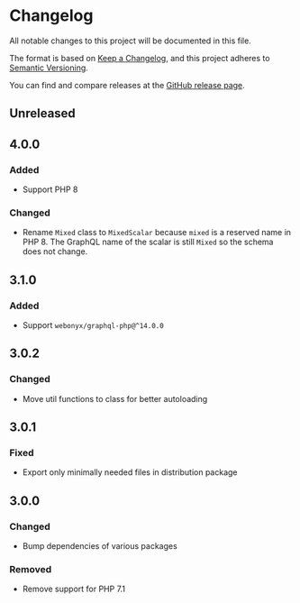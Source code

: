 # Changelog

All notable changes to this project will be documented in this file.

The format is based on [Keep a Changelog](https://keepachangelog.com/en/1.0.0/),
and this project adheres to [Semantic Versioning](https://semver.org/spec/v2.0.0.html).

You can find and compare releases at the [GitHub release page](https://github.com/nuwave/lighthouse/releases).

## Unreleased

## 4.0.0

### Added

- Support PHP 8

### Changed

- Rename `Mixed` class to `MixedScalar` because `mixed` is a reserved name in PHP 8.
  The GraphQL name of the scalar is still `Mixed` so the schema does not change.

## 3.1.0

### Added

- Support `webonyx/graphql-php@^14.0.0`

## 3.0.2

### Changed

- Move util functions to class for better autoloading

## 3.0.1

### Fixed

- Export only minimally needed files in distribution package

## 3.0.0

### Changed

- Bump dependencies of various packages

### Removed

- Remove support for PHP 7.1

